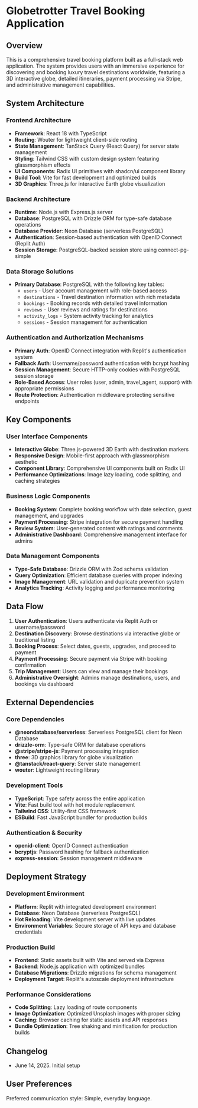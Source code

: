 # Globetrotter Travel Booking Application

## Overview

This is a comprehensive travel booking platform built as a full-stack web application. The system provides users with an immersive experience for discovering and booking luxury travel destinations worldwide, featuring a 3D interactive globe, detailed itineraries, payment processing via Stripe, and administrative management capabilities.

## System Architecture

### Frontend Architecture
- **Framework**: React 18 with TypeScript
- **Routing**: Wouter for lightweight client-side routing
- **State Management**: TanStack Query (React Query) for server state management
- **Styling**: Tailwind CSS with custom design system featuring glassmorphism effects
- **UI Components**: Radix UI primitives with shadcn/ui component library
- **Build Tool**: Vite for fast development and optimized builds
- **3D Graphics**: Three.js for interactive Earth globe visualization

### Backend Architecture
- **Runtime**: Node.js with Express.js server
- **Database**: PostgreSQL with Drizzle ORM for type-safe database operations
- **Database Provider**: Neon Database (serverless PostgreSQL)
- **Authentication**: Session-based authentication with OpenID Connect (Replit Auth)
- **Session Storage**: PostgreSQL-backed session store using connect-pg-simple

### Data Storage Solutions
- **Primary Database**: PostgreSQL with the following key tables:
  - `users` - User account management with role-based access
  - `destinations` - Travel destination information with rich metadata
  - `bookings` - Booking records with detailed travel information
  - `reviews` - User reviews and ratings for destinations
  - `activity_logs` - System activity tracking for analytics
  - `sessions` - Session management for authentication

### Authentication and Authorization Mechanisms
- **Primary Auth**: OpenID Connect integration with Replit's authentication system
- **Fallback Auth**: Username/password authentication with bcrypt hashing
- **Session Management**: Secure HTTP-only cookies with PostgreSQL session storage
- **Role-Based Access**: User roles (user, admin, travel_agent, support) with appropriate permissions
- **Route Protection**: Authentication middleware protecting sensitive endpoints

## Key Components

### User Interface Components
- **Interactive Globe**: Three.js-powered 3D Earth with destination markers
- **Responsive Design**: Mobile-first approach with glassmorphism aesthetic
- **Component Library**: Comprehensive UI components built on Radix UI
- **Performance Optimizations**: Image lazy loading, code splitting, and caching strategies

### Business Logic Components
- **Booking System**: Complete booking workflow with date selection, guest management, and upgrades
- **Payment Processing**: Stripe integration for secure payment handling
- **Review System**: User-generated content with ratings and comments
- **Administrative Dashboard**: Comprehensive management interface for admins

### Data Management Components
- **Type-Safe Database**: Drizzle ORM with Zod schema validation
- **Query Optimization**: Efficient database queries with proper indexing
- **Image Management**: URL validation and duplicate prevention system
- **Analytics Tracking**: Activity logging and performance monitoring

## Data Flow

1. **User Authentication**: Users authenticate via Replit Auth or username/password
2. **Destination Discovery**: Browse destinations via interactive globe or traditional listing
3. **Booking Process**: Select dates, guests, upgrades, and proceed to payment
4. **Payment Processing**: Secure payment via Stripe with booking confirmation
5. **Trip Management**: Users can view and manage their bookings
6. **Administrative Oversight**: Admins manage destinations, users, and bookings via dashboard

## External Dependencies

### Core Dependencies
- **@neondatabase/serverless**: Serverless PostgreSQL client for Neon Database
- **drizzle-orm**: Type-safe ORM for database operations
- **@stripe/stripe-js**: Payment processing integration
- **three**: 3D graphics library for globe visualization
- **@tanstack/react-query**: Server state management
- **wouter**: Lightweight routing library

### Development Tools
- **TypeScript**: Type safety across the entire application
- **Vite**: Fast build tool with hot module replacement
- **Tailwind CSS**: Utility-first CSS framework
- **ESBuild**: Fast JavaScript bundler for production builds

### Authentication & Security
- **openid-client**: OpenID Connect authentication
- **bcryptjs**: Password hashing for fallback authentication
- **express-session**: Session management middleware

## Deployment Strategy

### Development Environment
- **Platform**: Replit with integrated development environment
- **Database**: Neon Database (serverless PostgreSQL)
- **Hot Reloading**: Vite development server with live updates
- **Environment Variables**: Secure storage of API keys and database credentials

### Production Build
- **Frontend**: Static assets built with Vite and served via Express
- **Backend**: Node.js application with optimized bundles
- **Database Migrations**: Drizzle migrations for schema management
- **Deployment Target**: Replit's autoscale deployment infrastructure

### Performance Considerations
- **Code Splitting**: Lazy loading of route components
- **Image Optimization**: Optimized Unsplash images with proper sizing
- **Caching**: Browser caching for static assets and API responses
- **Bundle Optimization**: Tree shaking and minification for production builds

## Changelog
- June 14, 2025. Initial setup

## User Preferences

Preferred communication style: Simple, everyday language.